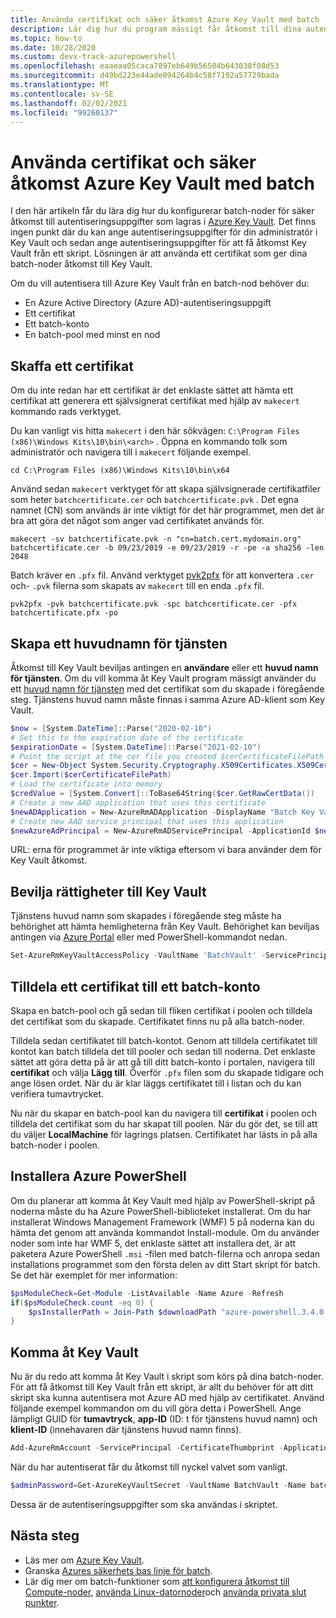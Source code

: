 ```yaml
---
title: Använda certifikat och säker åtkomst Azure Key Vault med batch
description: Lär dig hur du program mässigt får åtkomst till dina autentiseringsuppgifter från Key Vault med hjälp av Azure Batch.
ms.topic: how-to
ms.date: 10/28/2020
ms.custom: devx-track-azurepowershell
ms.openlocfilehash: eaaeaa05caca7897eb649b56504b643038f08d53
ms.sourcegitcommit: d49bd223e44ade094264b4c58f7192a57729bada
ms.translationtype: MT
ms.contentlocale: sv-SE
ms.lasthandoff: 02/02/2021
ms.locfileid: "99260137"
---
```

# <a name="use-certificates-and-securely-access-azure-key-vault-with-batch"></a>Använda certifikat och säker åtkomst Azure Key Vault med batch

I den här artikeln får du lära dig hur du konfigurerar batch-noder för säker åtkomst till autentiseringsuppgifter som lagras i [Azure Key Vault](../key-vault/general/overview.md). Det finns ingen punkt där du kan ange autentiseringsuppgifter för din administratör i Key Vault och sedan ange autentiseringsuppgifter för att få åtkomst Key Vault från ett skript. Lösningen är att använda ett certifikat som ger dina batch-noder åtkomst till Key Vault.

Om du vill autentisera till Azure Key Vault från en batch-nod behöver du:

- En Azure Active Directory (Azure AD)-autentiseringsuppgift
- Ett certifikat
- Ett batch-konto
- En batch-pool med minst en nod

## <a name="obtain-a-certificate"></a>Skaffa ett certifikat

Om du inte redan har ett certifikat är det enklaste sättet att hämta ett certifikat att generera ett självsignerat certifikat med hjälp av `makecert` kommando rads verktyget.

Du kan vanligt vis hitta `makecert` i den här sökvägen: `C:\Program Files (x86)\Windows Kits\10\bin\<arch>` . Öppna en kommando tolk som administratör och navigera till i `makecert` följande exempel.

```console
cd C:\Program Files (x86)\Windows Kits\10\bin\x64
```

Använd sedan `makecert` verktyget för att skapa självsignerade certifikatfiler som heter `batchcertificate.cer` och `batchcertificate.pvk` . Det egna namnet (CN) som används är inte viktigt för det här programmet, men det är bra att göra det något som anger vad certifikatet används för.

```console
makecert -sv batchcertificate.pvk -n "cn=batch.cert.mydomain.org" batchcertificate.cer -b 09/23/2019 -e 09/23/2019 -r -pe -a sha256 -len 2048
```

Batch kräver en `.pfx` fil. Använd verktyget [pvk2pfx](/windows-hardware/drivers/devtest/pvk2pfx) för att konvertera `.cer` och- `.pvk` filerna som skapats av `makecert` till en enda `.pfx` fil.

```console
pvk2pfx -pvk batchcertificate.pvk -spc batchcertificate.cer -pfx batchcertificate.pfx -po
```

## <a name="create-a-service-principal"></a>Skapa ett huvudnamn för tjänsten

Åtkomst till Key Vault beviljas antingen en **användare** eller ett **huvud namn för tjänsten**. Om du vill komma åt Key Vault program mässigt använder du ett [huvud namn för tjänsten](../active-directory/develop/app-objects-and-service-principals.md#service-principal-object) med det certifikat som du skapade i föregående steg. Tjänstens huvud namn måste finnas i samma Azure AD-klient som Key Vault.

```powershell
$now = [System.DateTime]::Parse("2020-02-10")
# Set this to the expiration date of the certificate
$expirationDate = [System.DateTime]::Parse("2021-02-10")
# Point the script at the cer file you created $cerCertificateFilePath = 'c:\temp\batchcertificate.cer'
$cer = New-Object System.Security.Cryptography.X509Certificates.X509Certificate2
$cer.Import($cerCertificateFilePath)
# Load the certificate into memory
$credValue = [System.Convert]::ToBase64String($cer.GetRawCertData())
# Create a new AAD application that uses this certificate
$newADApplication = New-AzureRmADApplication -DisplayName "Batch Key Vault Access" -HomePage "https://batch.mydomain.com" -IdentifierUris "https://batch.mydomain.com" -certValue $credValue -StartDate $now -EndDate $expirationDate
# Create new AAD service principal that uses this application
$newAzureAdPrincipal = New-AzureRmADServicePrincipal -ApplicationId $newADApplication.ApplicationId
```

URL: erna för programmet är inte viktiga eftersom vi bara använder dem för Key Vault åtkomst.

## <a name="grant-rights-to-key-vault"></a>Bevilja rättigheter till Key Vault

Tjänstens huvud namn som skapades i föregående steg måste ha behörighet att hämta hemligheterna från Key Vault. Behörighet kan beviljas antingen via [Azure Portal](../key-vault/general/assign-access-policy-portal.md) eller med PowerShell-kommandot nedan.

```powershell
Set-AzureRmKeyVaultAccessPolicy -VaultName 'BatchVault' -ServicePrincipalName '"https://batch.mydomain.com' -PermissionsToSecrets 'Get'
```

## <a name="assign-a-certificate-to-a-batch-account"></a>Tilldela ett certifikat till ett batch-konto

Skapa en batch-pool och gå sedan till fliken certifikat i poolen och tilldela det certifikat som du skapade. Certifikatet finns nu på alla batch-noder.

Tilldela sedan certifikatet till batch-kontot. Genom att tilldela certifikatet till kontot kan batch tilldela det till pooler och sedan till noderna. Det enklaste sättet att göra detta på är att gå till ditt batch-konto i portalen, navigera till **certifikat** och välja **Lägg till**. Överför `.pfx` filen som du skapade tidigare och ange lösen ordet. När du är klar läggs certifikatet till i listan och du kan verifiera tumavtrycket.

Nu när du skapar en batch-pool kan du navigera till **certifikat** i poolen och tilldela det certifikat som du har skapat till poolen. När du gör det, se till att du väljer **LocalMachine** för lagrings platsen. Certifikatet har lästs in på alla batch-noder i poolen.

## <a name="install-azure-powershell"></a>Installera Azure PowerShell

Om du planerar att komma åt Key Vault med hjälp av PowerShell-skript på noderna måste du ha Azure PowerShell-biblioteket installerat. Om du har installerat Windows Management Framework (WMF) 5 på noderna kan du hämta det genom att använda kommandot Install-module. Om du använder noder som inte har WMF 5, det enklaste sättet att installera det, är att paketera Azure PowerShell `.msi` -filen med batch-filerna och anropa sedan installations programmet som den första delen av ditt Start skript för batch. Se det här exemplet för mer information:

```powershell
$psModuleCheck=Get-Module -ListAvailable -Name Azure -Refresh
if($psModuleCheck.count -eq 0) {
    $psInstallerPath = Join-Path $downloadPath "azure-powershell.3.4.0.msi" Start-Process msiexec.exe -ArgumentList /i, $psInstallerPath, /quiet -wait
}
```

## <a name="access-key-vault"></a>Komma åt Key Vault

Nu är du redo att komma åt Key Vault i skript som körs på dina batch-noder. För att få åtkomst till Key Vault från ett skript, är allt du behöver för att ditt skript ska kunna autentisera mot Azure AD med hjälp av certifikatet. Använd följande exempel kommandon om du vill göra detta i PowerShell. Ange lämpligt GUID för **tumavtryck**, **app-ID** (ID: t för tjänstens huvud namn) och **klient-ID** (innehavaren där tjänstens huvud namn finns).

```powershell
Add-AzureRmAccount -ServicePrincipal -CertificateThumbprint -ApplicationId
```

När du har autentiserat får du åtkomst till nyckel valvet som vanligt.

```powershell
$adminPassword=Get-AzureKeyVaultSecret -VaultName BatchVault -Name batchAdminPass
```

Dessa är de autentiseringsuppgifter som ska användas i skriptet.

## <a name="next-steps"></a>Nästa steg

- Läs mer om [Azure Key Vault](../key-vault/general/overview.md).
- Granska [Azures säkerhets bas linje för batch](security-baseline.md).
- Lär dig mer om batch-funktioner som [att konfigurera åtkomst till Compute-noder](pool-endpoint-configuration.md), [använda Linux-datornoder](batch-linux-nodes.md)och [använda privata slut punkter](private-connectivity.md).